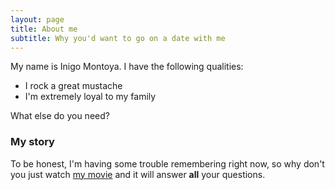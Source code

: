 ```yaml
---
layout: page
title: About me
subtitle: Why you'd want to go on a date with me
---
```


My name is Inigo Montoya. I have the following qualities:

- I rock a great mustache
- I'm extremely loyal to my family

What else do you need?

### My story

To be honest, I'm having some trouble remembering right now, so why don't you just watch [my movie]([https://en.wikipedia.org/wiki/The_Princess_Bride_%28film%29](https://en.wikipedia.org/wiki/Drive_(2011_film))) and it will answer **all** your questions.
